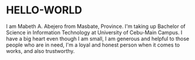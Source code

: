 # HELLO-WORLD

I am Mabeth A. Abejero from Masbate, Province. I'm taking up Bachelor of Science in Information Technology at University of Cebu-Main Campus. I have a big heart even though I am small, I am generous and helpful to those people who are in need, I'm a loyal and honest person when it comes to works, and also trustworthy.
